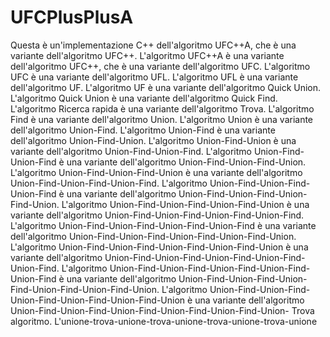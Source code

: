 # UFCPlusPlusA

Questa è un'implementazione C++ dell'algoritmo UFC++A, che è una variante dell'algoritmo UFC++.
L'algoritmo UFC++A è una variante dell'algoritmo UFC++, che è una variante dell'algoritmo UFC.
L'algoritmo UFC è una variante dell'algoritmo UFL. L'algoritmo UFL è una variante dell'algoritmo UF.
L'algoritmo UF è una variante dell'algoritmo Quick Union.
L'algoritmo Quick Union è una variante dell'algoritmo Quick Find.
L'algoritmo Ricerca rapida è una variante dell'algoritmo Trova.
L'algoritmo Find è una variante dell'algoritmo Union. L'algoritmo Union è una variante dell'algoritmo Union-Find.
L'algoritmo Union-Find è una variante dell'algoritmo Union-Find-Union.
L'algoritmo Union-Find-Union è una variante dell'algoritmo Union-Find-Union-Find.
L'algoritmo Union-Find-Union-Find è una variante dell'algoritmo Union-Find-Union-Find-Union.
L'algoritmo Union-Find-Union-Find-Union è una variante dell'algoritmo Union-Find-Union-Find-Union-Find.
L'algoritmo Union-Find-Union-Find-Union-Find è una variante dell'algoritmo Union-Find-Union-Find-Union-Find-Union.
L'algoritmo Union-Find-Union-Find-Union-Find-Union è una variante dell'algoritmo Union-Find-Union-Find-Union-Find-Union-Find.
L'algoritmo Union-Find-Union-Find-Union-Find-Union-Find è una variante dell'algoritmo Union-Find-Union-Find-Union-Find-Union-Find-Union.
L'algoritmo Union-Find-Union-Find-Union-Find-Union-Find-Union è una variante dell'algoritmo Union-Find-Union-Find-Union-Find-Union-Find-Union-Find.
L'algoritmo Union-Find-Union-Find-Union-Find-Union-Find-Union-Find è una variante dell'algoritmo Union-Find-Union-Find-Union-Find-Union-Find-Union-Find-Union.
L'algoritmo Union-Find-Union-Find-Union-Find-Union-Find-Union-Find-Union è una variante dell'algoritmo Union-Find-Union-Find-Union-Find-Union-Find-Union-Find-Union- Trova algoritmo.
L'unione-trova-unione-trova-unione-trova-unione-trova-unione